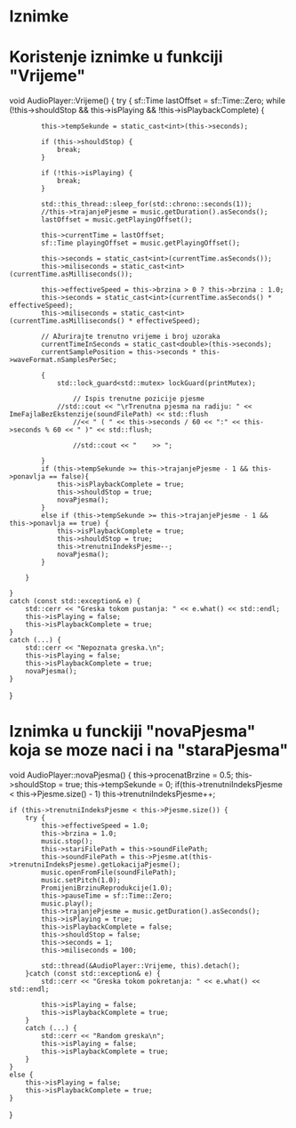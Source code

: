 # Iznimke

# Koristenje iznimke u funkciji "Vrijeme"

<code-block lang="c++">
void AudioPlayer::Vrijeme() {
    try {
        sf::Time lastOffset = sf::Time::Zero;
        while (!this->shouldStop && this->isPlaying && !this->isPlaybackComplete) {
            
            this->tempSekunde = static_cast<int>(this->seconds);

            if (this->shouldStop) {
                break;
            }

            if (!this->isPlaying) {
                break;
            }
            
            std::this_thread::sleep_for(std::chrono::seconds(1));
            //this->trajanjePjesme = music.getDuration().asSeconds();
            lastOffset = music.getPlayingOffset();

            this->currentTime = lastOffset;
            sf::Time playingOffset = music.getPlayingOffset();
            
            this->seconds = static_cast<int>(currentTime.asSeconds());
            this->miliseconds = static_cast<int>(currentTime.asMilliseconds());

            this->effectiveSpeed = this->brzina > 0 ? this->brzina : 1.0;
            this->seconds = static_cast<int>(currentTime.asSeconds() * effectiveSpeed);
            this->miliseconds = static_cast<int>(currentTime.asMilliseconds() * effectiveSpeed);

            // Ažurirajte trenutno vrijeme i broj uzoraka
            currentTimeInSeconds = static_cast<double>(this->seconds);
            currentSamplePosition = this->seconds * this->waveFormat.nSamplesPerSec;          
            
            {
                std::lock_guard<std::mutex> lockGuard(printMutex);
                
                    // Ispis trenutne pozicije pjesme
                //std::cout << "\rTrenutna pjesma na radiju: " << ImeFajlaBezEkstenzije(soundFilePath) << std::flush
                    //<< " ( " << this->seconds / 60 << ":" << this->seconds % 60 << " )" << std::flush;

                    //std::cout << "    >> ";
                
            }
            if (this->tempSekunde >= this->trajanjePjesme - 1 && this->ponavlja == false){
                this->isPlaybackComplete = true;
                this->shouldStop = true;
                novaPjesma();
            }
            else if (this->tempSekunde >= this->trajanjePjesme - 1 && this->ponavlja == true) {
                this->isPlaybackComplete = true;
                this->shouldStop = true;
                this->trenutniIndeksPjesme--;
                novaPjesma();
            }

        }

    }
    catch (const std::exception& e) {
        std::cerr << "Greska tokom pustanja: " << e.what() << std::endl;
        this->isPlaying = false;
        this->isPlaybackComplete = true;
    }
    catch (...) {
        std::cerr << "Nepoznata greska.\n";
        this->isPlaying = false;
        this->isPlaybackComplete = true;
        novaPjesma();
    }
}
</code-block>

# Iznimka u funckiji "novaPjesma" koja se moze naci i na "staraPjesma"

<code-block lang="c++">
void AudioPlayer::novaPjesma() {
    this->procenatBrzine = 0.5;
    this->shouldStop = true;
    this->tempSekunde = 0;
    if(this->trenutniIndeksPjesme < this->Pjesme.size() - 1)
        this->trenutniIndeksPjesme++;

    if (this->trenutniIndeksPjesme < this->Pjesme.size()) {
        try {
            this->effectiveSpeed = 1.0;
            this->brzina = 1.0;
            music.stop();
            this->stariFilePath = this->soundFilePath;
            this->soundFilePath = this->Pjesme.at(this->trenutniIndeksPjesme).getLokacijaPjesme();
            music.openFromFile(soundFilePath);
            music.setPitch(1.0);
            PromijeniBrzinuReprodukcije(1.0);
            this->pauseTime = sf::Time::Zero;
            music.play();
            this->trajanjePjesme = music.getDuration().asSeconds();
            this->isPlaying = true;
            this->isPlaybackComplete = false;
            this->shouldStop = false;
            this->seconds = 1;
            this->miliseconds = 100;

            std::thread(&AudioPlayer::Vrijeme, this).detach();
        }catch (const std::exception& e) {
            std::cerr << "Greska tokom pokretanja: " << e.what() << std::endl;
        
            this->isPlaying = false;
            this->isPlaybackComplete = true;
        }
        catch (...) {
            std::cerr << "Random greska\n";
            this->isPlaying = false;
            this->isPlaybackComplete = true;            
        }
    }
    else {
        this->isPlaying = false;
        this->isPlaybackComplete = true;
    }
}
</code-block>
